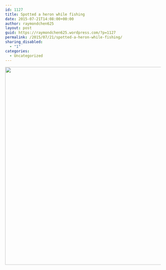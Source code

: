 ```yaml
---
id: 1127
title: Spotted a heron while fishing
date: 2015-07-21T14:08:00+00:00
author: raymondchen625
layout: post
guid: https://raymondchen625.wordpress.com/?p=1127
permalink: /2015/07/21/spotted-a-heron-while-fishing/
sharing_disabled:
  - "1"
categories:
  - Uncategorized
---
```

<img class="alignnone" src="http://localhost/wp-content/uploads/2015/10/bd578-11420726_489585094539915_1372884376_n.jpg" alt="" width="640" height="640" />
